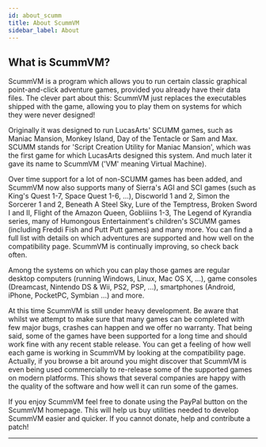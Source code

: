 ```yaml
---
id: about_scumm
title: About ScummVM
sidebar_label: About
---
```

## What is ScummVM?

ScummVM is a program which allows you to run certain classic graphical point-and-click adventure games, provided you already have their data files. The clever part about this: ScummVM just replaces the executables shipped with the game, allowing you to play them on systems for which they were never designed!

Originally it was designed to run LucasArts' SCUMM games, such as Maniac Mansion, Monkey Island, Day of the Tentacle or Sam and Max. SCUMM stands for 'Script Creation Utility for Maniac Mansion', which was the first game for which LucasArts designed this system. And much later it gave its name to ScummVM ('VM' meaning Virtual Machine).

Over time support for a lot of non-SCUMM games has been added, and ScummVM now also supports many of Sierra's AGI and SCI games (such as King's Quest 1-7, Space Quest 1-6, ...), Discworld 1 and 2, Simon the Sorcerer 1 and 2, Beneath A Steel Sky, Lure of the Temptress, Broken Sword I and II, Flight of the Amazon Queen, Gobliiins 1-3, The Legend of Kyrandia series, many of Humongous Entertainment's children's SCUMM games (including Freddi Fish and Putt Putt games) and many more. You can find a full list with details on which adventures are supported and how well on the compatibility page. ScummVM is continually improving, so check back often.

Among the systems on which you can play those games are regular desktop computers (running Windows, Linux, Mac OS X, ...), game consoles (Dreamcast, Nintendo DS & Wii, PS2, PSP, ...), smartphones (Android, iPhone, PocketPC, Symbian ...) and more.

At this time ScummVM is still under heavy development. Be aware that whilst we attempt to make sure that many games can be completed with few major bugs, crashes can happen and we offer no warranty. That being said, some of the games have been supported for a long time and should work fine with any recent stable release. You can get a feeling of how well each game is working in ScummVM by looking at the compatibility page. Actually, if you browse a bit around you might discover that ScummVM is even being used commercially to re-release some of the supported games on modern platforms. This shows that several companies are happy with the quality of the software and how well it can run some of the games.

If you enjoy ScummVM feel free to donate using the PayPal button on the ScummVM homepage. This will help us buy utilities needed to develop ScummVM easier and quicker. If you cannot donate, help and contribute a patch!

---
